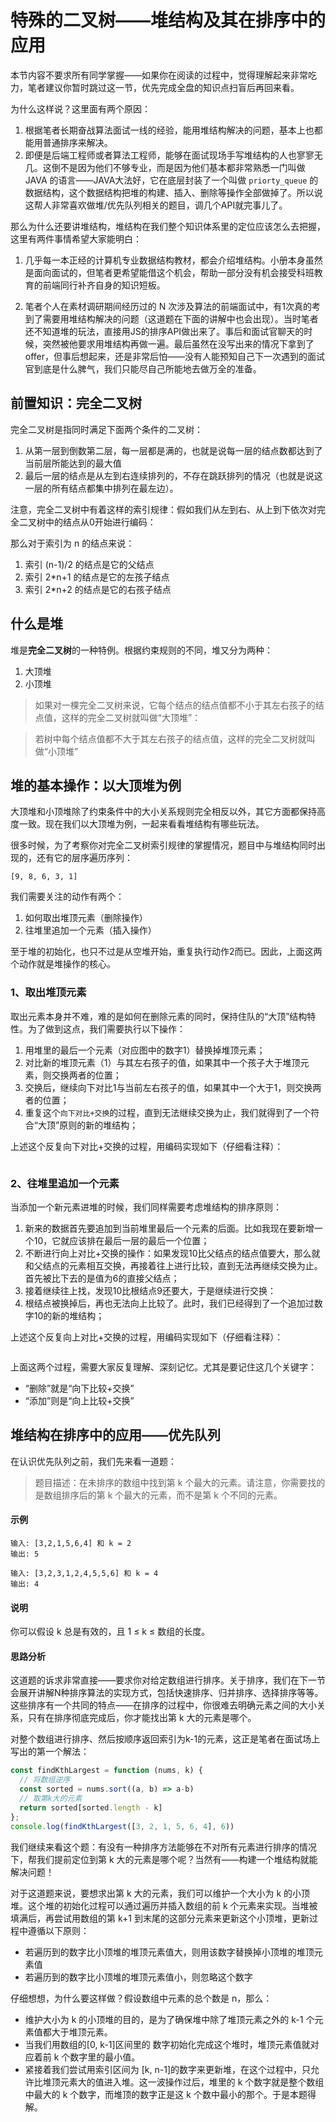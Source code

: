 # 特殊的二叉树——堆结构及其在排序中的应用

本节内容不要求所有同学掌握——如果你在阅读的过程中，觉得理解起来非常吃力，笔者建议你暂时跳过这一节，优先完成全盘的知识点扫盲后再回来看。

为什么这样说？这里面有两个原因：

1. 根据笔者长期奋战算法面试一线的经验，能用堆结构解决的问题，基本上也都能用普通排序来解决。
2. 即便是后端工程师或者算法工程师，能够在面试现场手写堆结构的人也寥寥无几。这倒不是因为他们不够专业，而是因为他们基本都非常熟悉一门叫做 JAVA 的语言——JAVA大法好，它在底层封装了一个叫做 `priorty_queue` 的数据结构，这个数据结构把堆的构建、插入、删除等操作全部做掉了。所以说这帮人非常喜欢做堆/优先队列相关的题目，调几个API就完事儿了。

那么为什么还要讲堆结构，堆结构在我们整个知识体系里的定位应该怎么去把握，这里有两件事情希望大家能明白：

1. 几乎每一本正经的计算机专业数据结构教材，都会介绍堆结构。小册本身虽然是面向面试的，但笔者更希望能借这个机会，帮助一部分没有机会接受科班教育的前端同行补齐自身的知识短板。

2. 笔者个人在素材调研期间经历过的 N 次涉及算法的前端面试中，有1次真的考到了需要用堆结构解决的问题（这道题在下面的讲解中也会出现）。当时笔者还不知道堆的玩法，直接用JS的排序API做出来了。事后和面试官聊天的时候，突然被他要求用堆结构再做一遍。最后虽然在没写出来的情况下拿到了offer，但事后想起来，还是非常后怕——没有人能预知自己下一次遇到的面试官到底是什么脾气，我们只能尽自己所能地去做万全的准备。

## 前置知识：完全二叉树

完全二叉树是指同时满足下面两个条件的二叉树：

1. 从第一层到倒数第二层，每一层都是满的，也就是说每一层的结点数都达到了当前层所能达到的最大值
2. 最后一层的结点是从左到右连续排列的，不存在跳跃排列的情况（也就是说这一层的所有结点都集中排列在最左边）。

注意，完全二叉树中有着这样的索引规律：假如我们从左到右、从上到下依次对完全二叉树中的结点从0开始进行编码：

那么对于索引为 n 的结点来说：

1. 索引 (n-1)/2 的结点是它的父结点
2. 索引 2*n+1 的结点是它的左孩子结点
3. 索引 2*n+2 的结点是它的右孩子结点

## 什么是堆

堆是**完全二叉树**的一种特例。根据约束规则的不同，堆又分为两种：

1. 大顶堆
2. 小顶堆

> 如果对一棵完全二叉树来说，它每个结点的结点值都不小于其左右孩子的结点值，这样的完全二叉树就叫做“大顶堆”：

> 若树中每个结点值都不大于其左右孩子的结点值，这样的完全二叉树就叫做“小顶堆”

## 堆的基本操作：以大顶堆为例

大顶堆和小顶堆除了约束条件中的大小关系规则完全相反以外，其它方面都保持高度一致。现在我们以大顶堆为例，一起来看看堆结构有哪些玩法。

很多时候，为了考察你对完全二叉树索引规律的掌握情况，题目中与堆结构同时出现的，还有它的层序遍历序列：

```
[9, 8, 6, 3, 1]
```

我们需要关注的动作有两个：

1. 如何取出堆顶元素（删除操作）
2. 往堆里追加一个元素（插入操作）

至于堆的初始化，也只不过是从空堆开始，重复执行动作2而已。因此，上面这两个动作就是堆操作的核心。

### 1、取出堆顶元素

取出元素本身并不难，难的是如何在删除元素的同时，保持住队的“大顶”结构特性。为了做到这点，我们需要执行以下操作：

1. 用堆里的最后一个元素（对应图中的数字1）替换掉堆顶元素；
2. 对比新的堆顶元素（1）与其左右孩子的值，如果其中一个孩子大于堆顶元素，则交换两者的位置；
3. 交换后，继续向下对比1与当前左右孩子的值，如果其中一个大于1，则交换两者的位置；
4. 重复这个`向下对比+交换`的过程，直到无法继续交换为止，我们就得到了一个符合“大顶”原则的新的堆结构；

上述这个反复向下对比+交换的过程，用编码实现如下（仔细看注释）：

```js

```

### 2、往堆里追加一个元素

当添加一个新元素进堆的时候，我们同样需要考虑堆结构的排序原则：

1. 新来的数据首先要追加到当前堆里最后一个元素的后面。比如我现在要新增一个10，它就应该排在最后一层的最后一个位置；
2. 不断进行向上对比+交换的操作：如果发现10比父结点的结点值要大，那么就和父结点的元素相互交换，再接着往上进行比较，直到无法再继续交换为止。首先被比下去的是值为6的直接父结点；
3. 接着继续往上找，发现10比根结点9还要大，于是继续进行交换：
4. 根结点被换掉后，再也无法向上比较了。此时，我们已经得到了一个追加过数字10的新的堆结构；

上述这个反复向上对比+交换的过程，用编码实现如下（仔细看注释）：

```js

```

上面这两个过程，需要大家反复理解、深刻记忆。尤其是要记住这几个关键字：

* “删除”就是“向下比较+交换”
* “添加”则是“向上比较+交换”

## 堆结构在排序中的应用——优先队列

在认识优先队列之前，我们先来看一道题：

> 题目描述：在未排序的数组中找到第 k 个最大的元素。请注意，你需要找的是数组排序后的第 k 个最大的元素，而不是第 k 个不同的元素。

#### 示例

```
输入: [3,2,1,5,6,4] 和 k = 2
输出: 5

输入: [3,2,3,1,2,4,5,5,6] 和 k = 4
输出: 4
```
#### 说明

你可以假设 k 总是有效的，且 1 ≤ k ≤ 数组的长度。

#### 思路分析

这道题的诉求非常直接——要求你对给定数组进行排序。关于排序，我们在下一节会展开讲解N种排序算法的实现方式，包括快速排序、归并排序、选择排序等等。这些排序有一个共同的特点——在排序的过程中，你很难去明确元素之间的大小关系，只有在排序彻底完成后，你才能找出第 k 大的元素是哪个。

对整个数组进行排序、然后按顺序返回索引为k-1的元素，这正是笔者在面试场上写出的第一个解法：

```js
const findKthLargest = function (nums, k) {
  // 将数组逆序
  const sorted = nums.sort((a, b) => a-b)
  // 取第k大的元素
  return sorted[sorted.length - k]
};
console.log(findKthLargest([3, 2, 1, 5, 6, 4], 6))
```

我们继续来看这个题：有没有一种排序方法能够在不对所有元素进行排序的情况下，帮我们提前定位到第 k 大的元素是哪个呢？当然有——构建一个堆结构就能解决问题！

对于这道题来说，要想求出第 k 大的元素，我们可以维护一个大小为 k 的小顶堆。这个堆的初始化过程可以通过遍历并插入数组的前 k 个元素来实现。当堆被填满后，再尝试用数组的第 k+1 到末尾的这部分元素来更新这个小顶堆，更新过程中遵循以下原则：

* 若遍历到的数字比小顶堆的堆顶元素值大，则用该数字替换掉小顶堆的堆顶元素值
* 若遍历到的数字比小顶堆的堆顶元素值小，则忽略这个数字

仔细想想，为什么要这样做？假设数组中元素的总个数是 n，那么：

* 维护大小为 k 的小顶堆的目的，是为了确保堆中除了堆顶元素之外的 k-1 个元素值都大于堆顶元素。
* 当我们用数组的[0, k-1]区间里的 数字初始化完成这个堆时，堆顶元素值就对应着前 k 个数字里的最小值。
* 紧接着我们尝试用索引区间为 [k, n-1]的数字来更新堆，在这个过程中，只允许比堆顶元素大的值进入堆。这一波操作过后，堆里的 k 个数字就是整个数组中最大的 k 个数字，而堆顶的数字正是这 k 个数中最小的那个。于是本题得解。


